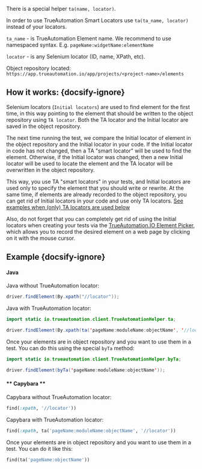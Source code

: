 There is a special helper `ta(name, locator)`.

In order to use TrueAutomation Smart Locators use `ta(ta_name, locator)` instead of your locators.

`ta_name` - is TrueAutomation Element name. We recommend to use namespaced syntax. E.g. `pageName:widgetName:elementName`

`locator` - is any Selenium locator (ID, name, XPath, etc).

Object repository located: `https://app.trueautomation.io/app/projects/<project-name>/elements`

## How it works: {docsify-ignore}

Selenium locators (`Initial locators`) are used to find element for the first time, in this way pointing to the element that should be written to the object repository using `TA locator`. Both the TA locator and the Initial locator are saved in the object repository. 

The next time running the test, we compare the Initial locator of element in the object repository and the Initial locator in your code. If the Initial locator in code has not changed, then a TA "smart locator" will be used to find the element. Otherwise, if the Initial locator was changed, then a new Initial locator will be used to locate the element and the TA locator will be overwritten in the object repository.

This way, you use TA "smart locators" in your tests, and Initial locators are used only to specify the element that you should write or rewrite. At the same time, if elements are already recorded to the object repository, you can get rid of Initial locators in your code and use only TA locators. [See examples when (only) TA locators are used below](https://trueautomation.io/docs/#/getting-started/ta-locators?id=capybara-example)

Also, do not forget that you can completely get rid of using the Initial locators when creating your tests via the [TrueAutomation.IO Element Picker](https://trueautomation.io/docs/#/getting-started/using-element-picker), which allows you to record the desired element on a web page by clicking on it with the mouse cursor.

## Example {docsify-ignore}

<!-- tabs:start -->
#### **Java**
Java without TrueAutomation locator:
```java
driver.findElement(By.xpath("//locator"));
```

Java with TrueAutomation locator:
```java
import static io.trueautomation.client.TrueAutomationHelper.ta;

driver.findElement(By.xpath(ta('pageName:moduleName:objectName', '//locator')));
```

Once your elements are in object repository and you want to use them in a test. You can do this using the special `byTa` method:
```java
import static io.trueautomation.client.TrueAutomationHelper.byTa;

driver.findElement(byTa('pageName:moduleName:objectName'));
```

#### ** Capybara **
Capybara without TrueAutomation locator:
```ruby
find(:xpath, '//locator'))
```
Capybara with TrueAutomation locator:
```ruby
find(:xpath, ta('pageName:moduleName:objectName', '//locator'))
```
Once your elements are in object repository and you want to use them in a test. You can do it like this:
```ruby
find(ta('pageName:objectName'))
```
<!-- tabs:end -->